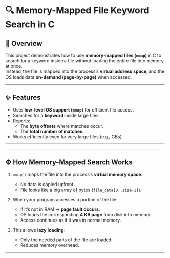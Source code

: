 # 🔍 Memory-Mapped File Keyword Search in C

## 📌 Overview
This project demonstrates how to use **memory-mapped files (`mmap`)** in C to search for a keyword inside a file without loading the entire file into memory at once.  
Instead, the file is mapped into the process’s **virtual address space**, and the OS loads data **on-demand (page-by-page)** when accessed.

---

## ✨ Features
- Uses **low-level OS support (`mmap`)** for efficient file access.
- Searches for a **keyword** inside large files.
- Reports:
  - The **byte offsets** where matches occur.
  - The **total number of matches**.
- Works efficiently even for very large files (e.g., GBs).

---

---

## ⚙️ How Memory-Mapped Search Works
1. `mmap()` maps the file into the process’s **virtual memory space**.  
   - No data is copied upfront.
   - File looks like a big array of bytes (`file_data[0..size-1]`).

2. When your program accesses a portion of the file:
   - If it’s not in RAM → **page fault occurs**.
   - OS loads the corresponding **4 KB page** from disk into memory.
   - Access continues as if it was in normal memory.

3. This allows **lazy loading**:
   - Only the needed parts of the file are loaded.
   - Reduces memory overhead.

---
